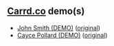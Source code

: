 ## [Carrd.co](https://carrd.co/) demo(s)
- [John Smith (DEMO)](johnsmith-demo_carrd_co/index.html) ([original](https://johnsmith-demo.carrd.co/))
- [Cayce Pollard (DEMO)](caycepollard-demo_carrd_co/index.html) ([original](https://caycepollard-demo.carrd.co/))